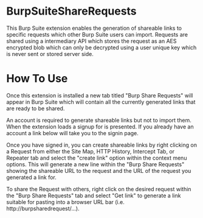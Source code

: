 # BurpSuiteShareRequests
This Burp Suite extension enables the generation of shareable links to specific requests which other Burp Suite users can import. Requests are shared using a intermediary API which stores the request as an AES encrypted blob which can only be decrypted using a user unique key which is never sent or stored server side. 

# How To Use
Once this extension is installed a new tab titled "Burp Share Requests" will appear in Burp Suite which will contain all the currently generated links that are ready to be shared.

An account is required to generate shareable links but not to import them. When the extension loads a signup for is presented. If you already have an account a link below will take you to the signin page.

Once you have signed in, you can create shareable links by right clicking on a Request from either the Site Map, HTTP History, Intercept Tab, or Repeater tab and select the "create link" option within the context menu options. This will generate a new line within the "Burp Share Requests" showing the shareable URL to the request  and the URL of the request you generated a link for. 

To share the Request with others, right click on the desired request within the "Burp Share Requests" tab and select "Get link" to generate a link suitable for pasting into a browser URL bar (i.e. http://burpsharedrequest/...).
